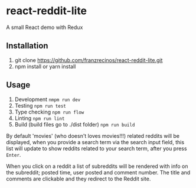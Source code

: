 # react-reddit-lite
A small React demo with Redux
## Installation
1. git clone https://github.com/franzrecinos/react-reddit-lite.git
2. npm install or yarn install
## Usage
1. Development `nmpm run dev`
2. Testing `npm run test`
3. Type checking `npm run flow`
4. Linting `npm run lint`
5. Build (build files go to ./dist folder) `npm run build`

By default 'movies' (who doesn't loves movies!!!) related reddits will be displayed,
when you provide a search term via the search input field, this list will update to show reddits 
related to your search term, after you press `Enter`.

When you click on a reddit a list of subreddits will be rendered with info on the subreddit; 
posted time, user posted and comment number. The title and comments are clickable and they 
redirect to the Reddit site.  
  


